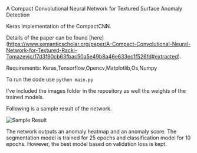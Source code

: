 A Compact Convolutional Neural Network for Textured Surface Anomaly Detection

Keras implementation of the CompactCNN. 

Details of the paper can be found [here]
(https://www.semanticscholar.org/paper/A-Compact-Convolutional-Neural-Network-for-Textured-Racki-Tomazevic/17d3f90cb63fbac50a5e49b8a46e633ec1f526fd#extracted).

Requirements:
Keras,Tensorflow,Opencv,Matplotlib,Os,Numpy

To run the code use `python main.py`

I've included the images folder in the repository as well the weights of the trained models.

Following is a sample result of the network.

![Sample Result](https://github.com/msminhas93/CompactCNN/blob/master/SampleOutput/output17.png)

The network outputs an anomaly heatmap and an anomaly score. The segmentation model is trained for 25 epochs and classification model for 10 epochs. However, the best model based on validation loss is kept. 
